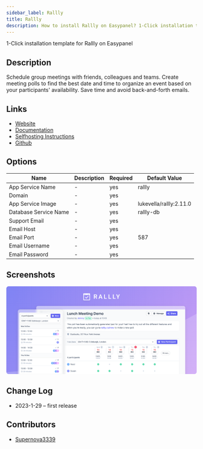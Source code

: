 ```yaml
---
sidebar_label: Rallly
title: Rallly
description: How to install Rallly on Easypanel? 1-Click installation template for Rallly on Easypanel
---
```


<!-- generated -->

1-Click installation template for Rallly on Easypanel

## Description

Schedule group meetings with friends, colleagues and teams. Create meeting polls to find the best date and time to organize an event based on your participants&#39; availability. Save time and avoid back-and-forth emails.

## Links

- [Website](https://rallly.co)
- [Documentation](https://support.rallly.co/)
- [Selfhosting Instructions](https://github.com/lukevella/rallly-selfhosted)
- [Github](https://github.com/lukevella/rallly)

## Options

Name | Description | Required | Default Value
-|-|-|-
App Service Name | - | yes | rallly
Domain | - | yes | 
App Service Image | - | yes | lukevella/rallly:2.11.0
Database Service Name | - | yes | rallly-db
Support Email | - | yes | 
Email Host | - | yes | 
Email Port | - | yes | 587
Email Username | - | yes | 
Email Password | - | yes | 

## Screenshots

![Rallly Screenshot](./assets/screenshot.png)

## Change Log

- 2023-1-29 – first release

## Contributors

- [Supernova3339](https://github.com/Supernova3339)
